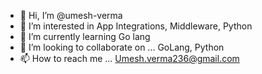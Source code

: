 - 👋 Hi, I’m @umesh-verma
- 👀 I’m interested in App Integrations, Middleware, Python
- 🌱 I’m currently learning Go lang
- 💞️ I’m looking to collaborate on ... GoLang, Python
- 📫 How to reach me ... Umesh.verma236@gmail.com

<!---
umesh-verma/umesh-verma is a ✨ special ✨ repository because its `README.md` (this file) appears on your GitHub profile.
You can click the Preview link to take a look at your changes.
--->
